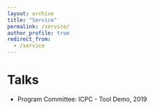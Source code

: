```yaml
---
layout: archive
title: "Service"
permalink: /service/
author_profile: true
redirect_from:
  - /service
---
```


Talks
======
* Program Committee: ICPC - Tool Demo, 2019
